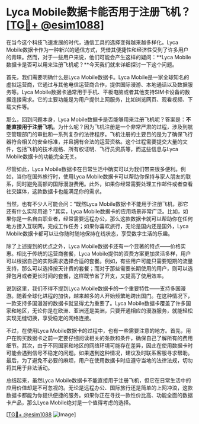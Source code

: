 # Lyca Mobile数据卡能否用于注册飞机？[[TG💪+ @esim1088](https://t.me/s/esim1088)]

在当今这个科技飞速发展的时代，通信工具的选择变得越来越多样化。Lyca Mobile数据卡作为一种新兴的通信方式，凭借其便捷性和经济性受到了许多用户的青睐。然而，对于一些用户来说，他们可能会产生这样的疑问：**Lyca Mobile数据卡是否可以用来注册飞机呢？**今天我们就来详细探讨一下这个问题。

首先，我们需要明确什么是Lyca Mobile数据卡。Lyca Mobile是一家全球知名的虚拟运营商，它通过与其他电信运营商合作，提供国际漫游、本地通话以及数据服务等。Lyca Mobile数据卡通常用于手机、平板电脑或者其他支持SIM卡设备的数据连接需求。它的主要功能是为用户提供上网服务，比如浏览网页、观看视频、下载文件等。

那么，回到问题本身，Lyca Mobile数据卡是否能够用来注册飞机呢？答案是：**不能直接用于注册飞机**。为什么呢？因为飞机注册是一个非常严肃的过程，涉及到航空管理部门的审批和一系列复杂的法律程序。飞机注册的主要目的是为了确保飞行器符合相关的安全标准，并且拥有合法的运营资格。这个过程需要提交大量的文件，包括飞机的技术规格、所有权证明、飞行员资质等，而这些信息与Lyca Mobile数据卡的功能完全无关。

尽管如此，Lyca Mobile数据卡在日常生活中确实可以为我们带来很多便利。例如，当你在国外旅行时，使用Lyca Mobile数据卡可以帮助你保持与家人朋友的联系，同时避免高额的国际漫游费用。此外，如果你经常需要处理工作邮件或者查看社交媒体，这款数据卡也能满足你的需求。

当然，也有不少人可能会问：“既然Lyca Mobile数据卡不能用于注册飞机，那它还有什么实际用途？”其实，Lyca Mobile数据卡的应用场景非常广泛。比如，如果你是一名自由职业者，经常需要远程办公，那么这款数据卡就可以帮助你在任何地方接入互联网，完成工作任务；如果你喜欢旅行，无论是国内还是国外，Lyca Mobile数据卡都可以让你随时随地保持在线状态，享受数字生活的乐趣。

除了上述提到的优点之外，Lyca Mobile数据卡还有一个显著的特点——价格实惠。相比于传统的运营商套餐，Lyca Mobile提供的资费方案更加灵活多样，用户可以根据自己的实际需求选择合适的套餐。例如，有些用户可能只需要短期的流量支持，那么可以选择按天计费的套餐；而对于那些需要长期使用的用户，则可以选择包月或者更长时间的套餐，这样既节省了开支，又提高了使用效率。

说到这里，我们不得不提到Lyca Mobile数据卡的一个重要特性——支持多国漫游。随着全球化进程的加快，越来越多的人开始频繁地跨出国门。在这种情况下，一款支持多国漫游的数据卡就显得尤为重要了。Lyca Mobile数据卡覆盖了许多国家和地区，无论你是在欧洲、亚洲还是美洲，只要开通相应的漫游服务，就能轻松实现无缝切换，享受稳定的网络连接。

不过，在使用Lyca Mobile数据卡的过程中，也有一些需要注意的地方。首先，用户在购买数据卡之前一定要仔细阅读相关的条款和条件，确保自己了解所有的费用细节。其次，由于不同国家和地区的网络环境可能存在差异，因此在使用数据卡时可能会遇到信号不稳定的问题。如果遇到这种情况，建议及时联系客服寻求帮助。最后，为了避免不必要的麻烦，用户在使用数据卡时应遵守当地的法律法规，切勿将其用于非法活动。

总结起来，虽然Lyca Mobile数据卡不能直接用于注册飞机，但它在日常生活中的应用价值却是不可忽视的。无论是远程办公、国际旅行还是简单的上网冲浪，这款数据卡都能为你提供便捷的服务。如果你正在寻找一款性价比高、功能全面的数据卡产品，那么Lyca Mobile绝对是一个值得考虑的选择。

[[TG💪+ @esim1088](https://t.me/s/esim1088) ![Image](https://i.postimg.cc/4NQfJmqS/Snipaste-2025-05-13-00-14-12.png)]